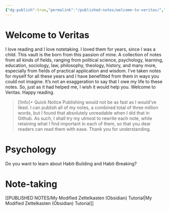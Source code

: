 ```yaml
---
{"dg-publish":true,"permalink":"/published-notes/welcome-to-veritas/","tags":["gardenEntry"]}
---
```



# Welcome to Veritas
I love reading and I love notetaking. I loved them for years, since I was a child. This vault is the born from this passion of mine. A collection of notes from all kinds of fields, ranging from political science, psychology, learning, education, sociology, law, philosophy, theology, history, and many more, especially from fields of practical application and wisdom. I’ve taken notes for myself for all these years and I have benefitted from them in ways you could not imagine. It’s not an exaggeration to say that I owe my life to these notes. So, just as it had helped me, I wish it would help you. Welcome to Veritas. Happy reading.

> [!info]+ Quick Notice
> Publishing would not be as fast as I would’ve liked. I can publish all of my notes, a combined total of three million words, but I found that absolutely unreadable when I did that in Github. As such, I shall try my utmost to rewrite each note, while retaining what I find important in each of them, so that you dear readers can read them with ease. Thank you for understanding. 

# Psychology
Do you want to learn about Habit-Building and Habit-Breaking? 



# Note-taking
[[PUBLISHED NOTES/My Modified Zettelkasten (Obsidian) Tutorial\|My Modified Zettelkasten (Obsidian) Tutorial]]